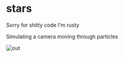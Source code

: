 # stars
Sorry for shitty code I'm rusty

Simulating a camera moving through particles

![out](https://user-images.githubusercontent.com/73869536/143179247-28b01a09-1496-4245-98a8-7a78a27c70de.gif)
